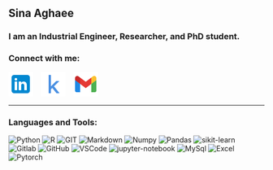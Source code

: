 ## Sina Aghaee

### I am an Industrial Engineer, Researcher, and PhD student.

### Connect with me:

[![linkedin](./img/linkedin.png)](https://www.linkedin.com/in/sinaaghaee)
&nbsp;&nbsp;
[![kaggle](./img/icons8-kaggle-48.png)](https://www.kaggle.com/sinaaghaee)
&nbsp;&nbsp;
<a href="mailto:sinaaghaee21@gmail.com"> <img src="./img/icons8-gmail-48.png"> </a>

---


### Languages and Tools:

<div>
 <img alt="Python" src="https://img.shields.io/badge/python-3670A0?style=for-the-badge&logo=python&logoColor=ffdd54"/> <img alt="R" src="https://img.shields.io/badge/r-%23276DC3.svg?style=for-the-badge&logo=r&logoColor=white"/> <img alt="GIT" src="https://img.shields.io/badge/Git-F05032?style=for-the-badge&logo=git&logoColor=white"/> <img alt="Markdown" src="https://img.shields.io/badge/Markdown-%23010A11.svg?style=for-the-badge&logo=markdown&logoColor=white"/>  <img alt="Numpy" src="https://img.shields.io/badge/numpy-%23013243.svg?style=for-the-badge&logo=numpy&logoColor=white"/>  <img alt="Pandas" src="https://img.shields.io/badge/pandas-%23150458.svg?style=for-the-badge&logo=pandas&logoColor=white"/>  <img alt="sikit-learn" src="https://img.shields.io/badge/scikit--learn-%23F7931E.svg?style=for-the-badge&logo=scikit-learn&logoColor=white"/>  <img alt="Gitlab" src="https://img.shields.io/badge/gitlab-%23181717.svg?style=for-the-badge&logo=gitlab&logoColor=white"/>  <img alt="GitHub" src="https://img.shields.io/badge/github-%23121011.svg?style=for-the-badge&logo=github&logoColor=white"/>  <img alt="VSCode" src="https://img.shields.io/badge/Visual%20Studio%20Code-0078d7.svg?style=for-the-badge&logo=visual-studio-code&logoColor=white"/>  <img alt="jupyter-notebook" src="https://img.shields.io/badge/jupyter-%23FA0F00.svg?style=for-the-badge&logo=jupyter&logoColor=white"/> <img alt="MySql" src="https://img.shields.io/badge/mysql-%2300f.svg?style=for-the-badge&logo=mysql&logoColor=white"/> <img alt="Excel" src="https://img.shields.io/badge/Microsoft_Excel-217346?style=for-the-badge&logo=microsoft-excel&logoColor=white"/>  <img alt="Pytorch" src="(https://img.shields.io/badge/PyTorch-EE4C2C?style=for-the-badge&logo=pytorch&logoColor=white)"/>
</div>



[linkedin]: https://www.linkedin.com/in/sinaaghaee/
[kaggle]: https://www.kaggle.com/sinaaghaee
